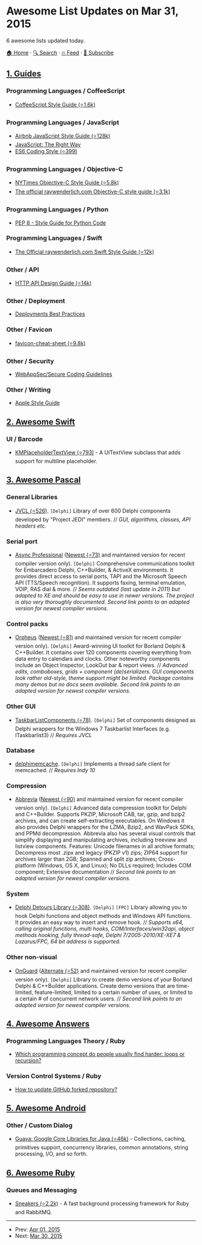 # Awesome List Updates on Mar 31, 2015

6 awesome lists updated today.

[🏠 Home](/README.md) · [🔍 Search](https://test.trackawesomelist.com/search/) · [🔥 Feed](https://test.trackawesomelist.com/feed.xml) · [📮 Subscribe](https://trackawesomelist.us17.list-manage.com/subscribe?u=d2f0117aa829c83a63ec63c2f&id=36a103854c)



## [1. Guides](/content/NARKOZ/guides/README.md)

### Programming Languages / CoffeeScript

*   [CoffeeScript Style Guide (⭐1.6k)](https://github.com/polarmobile/coffeescript-style-guide#readme)

### Programming Languages / JavaScript

*   [Airbnb JavaScript Style Guide (⭐128k)](https://github.com/airbnb/javascript#readme)
*   [JavaScript: The Right Way](http://jstherightway.org/)
*   [ES6 Coding Style (⭐399)](https://github.com/elierotenberg/coding-styles/blob/master/es6.md#readme)

### Programming Languages / Objective-C

*   [NYTimes Objective-C Style Guide (⭐5.8k)](https://github.com/NYTimes/objective-c-style-guide#readme)
*   [The official raywenderlich.com Objective-C style guide (⭐3.1k)](https://github.com/raywenderlich/objective-c-style-guide#readme)

### Programming Languages / Python

*   [PEP 8 - Style Guide for Python Code](https://www.python.org/dev/peps/pep-0008/)

### Programming Languages / Swift

*   [The Official raywenderlich.com Swift Style Guide (⭐12k)](https://github.com/raywenderlich/swift-style-guide#readme)

### Other / API

*   [HTTP API Design Guide (⭐14k)](https://github.com/interagent/http-api-design#readme)

### Other / Deployment

*   [Deployments Best Practices](http://guides.beanstalkapp.com/deployments/best-practices.html)

### Other / Favicon

*   [favicon-cheat-sheet (⭐9.8k)](https://github.com/audreyr/favicon-cheat-sheet#readme)

### Other / Security

*   [WebAppSec/Secure Coding Guidelines](https://wiki.mozilla.org/WebAppSec/Secure_Coding_Guidelines)

### Other / Writing

*   [Apple Style Guide](https://help.apple.com/asg/mac/2013/)

## [2. Awesome Swift](/content/matteocrippa/awesome-swift/README.md)

### UI / Barcode

*   [KMPlaceholderTextView (⭐793)](https://github.com/MoZhouqi/KMPlaceholderTextView) - A UITextView subclass that adds support for multiline placeholder.

## [3. Awesome Pascal](/content/Fr0sT-Brutal/awesome-pascal/README.md)

### General Libraries

*   [JVCL (⭐526)](https://github.com/project-jedi/jvcl). `[Delphi]` Library of over 600 Delphi components developed by "Project JEDI" members.
    // *GUI, algorithms, classes, API headers etc.*

### Serial port

*   [Async Professional](http://sourceforge.net/projects/tpapro) ([Newest (⭐73)](https://github.com/TurboPack/AsyncPro) and maintained version for recent compiler version only). `[Delphi]` Comprehensive communications toolkit for Embarcadero Delphi, C++Builder, & ActiveX environments. It provides direct access to serial ports, TAPI and the Microsoft Speech API (TTS/Speech recognition). It supports faxing, terminal emulation, VOIP, RAS dial & more.
    // *Seems outdated (last update in 2011) but adapted to XE and should be easy to use in newer versions. The project is also very thoroughly documented. Second link points to an adapted version for newest compiler versions.*

### Control packs

*   [Orpheus](http://sourceforge.net/projects/tporpheus) ([Newest (⭐81)](https://github.com/TurboPack/Orpheus) and maintained version for recent compiler version only). `[Delphi]` Award-winning UI toolkit for Borland Delphi & C++Builder. It contains over 120 components covering everything from data entry to calendars and clocks. Other noteworthy components include an Object Inspector, LookOut bar & report views.
    // *Advanced edits, comboboxes, grids + component (de)serializers. GUI components look rather old-style, theme support might be limited. Package contains many demos but no docs seem available. Second link points to an adapted version for newest compiler versions.*

### Other GUI

*   [TaskbarListComponents (⭐78)](https://github.com/chaosben/theunknownones/tree/master/Components/TaskBarList). `[Delphi]` Set of components designed as Delphi wrappers for the Windows 7 Taskbarlist Interfaces (e.g. ITaskbarlist3)
    // *Requires JVCL*

### Database

*   [delphimemcache](https://code.google.com/p/delphimemcache). `[Delphi]` Implements a thread safe client for memcached.
    // *Requires Indy 10*

### Compression

*   [Abbrevia](http://sourceforge.net/p/tpabbrevia) ([Newest (⭐90)](https://github.com/TurboPack/Abbrevia) and maintained version for recent compiler version only). `[Delphi]` Advanced data compression toolkit for Delphi and C++Builder. Supports PKZIP, Microsoft CAB, tar, gzip, and bzip2 archives, and can create self-extracting executables. On Windows it also provides Delphi wrappers for the LZMA, Bzip2, and WavPack SDKs, and PPMd decompression. Abbrevia also has several visual controls that simplify displaying and manipulating archives, including treeview and listview components. Features: Unicode filenames in all archive formats; Decompress most .zipx and legacy (PKZIP v1) zips; ZIP64 support for archives larger than 2GB; Spanned and split zip archives; Cross-platform (Windows, OS X, and Linux); No DLLs required; Includes COM component; Extensive documentation
    // *Second link points to an adapted version for newest compiler versions.*

### System

*   [Delphi Detours Library (⭐308)](https://github.com/mahdisafsafi/delphi-detours-library). `[Delphi]` `[FPC]` Library allowing you to hook Delphi functions and object methods and Windows API functions. It provides an easy way to insert and remove hook.
    // *Supports x64, calling original functions, multi hooks, COM/Interfaces/win32api, object methods hooking, fully thread-safe, Delphi 7/2005-2010/XE-XE7 & Lazarus/FPC, 64 bit address is supported.*

### Other non-visual

*   [OnGuard](http://sourceforge.net/projects/tponguard) ([Alternate (⭐52)](https://github.com/TurboPack/OnGuard-VCL) and maintained version for recent compiler version only). `[Delphi]` Library to create demo versions of your Borland Delphi & C++Builder applications. Create demo versions that are time-limited, feature-limited, limited to a certain number of uses, or limited to a certain # of concurrent network users.
    // *Second link points to an adapted version for newest compiler versions.*

## [4. Awesome Answers](/content/cyberglot/awesome-answers/README.md)

### Programming Languages Theory / Ruby

*   [Which programming concept do people usually find harder: loops or recursion?](http://qr.ae/QjpjD)

### Version Control Systems / Ruby

*   [How to update GitHub forked repository?](http://stackoverflow.com/a/7244456)

## [5. Awesome Android](/content/JStumpp/awesome-android/README.md)

### Other / Custom Dialog

*   [Guava: Google Core Libraries for Java (⭐46k)](https://github.com/google/guava) - Collections, caching, primitives support, concurrency libraries, common annotations, string processing, I/O, and so forth.

## [6. Awesome Ruby](/content/markets/awesome-ruby/README.md)

### Queues and Messaging

*   [Sneakers (⭐2.2k)](https://github.com/jondot/sneakers) - A fast background processing framework for Ruby and RabbitMQ.

---

- Prev: [Apr 01, 2015](/content/2015/04/01/README.md)
- Next: [Mar 30, 2015](/content/2015/03/30/README.md)
